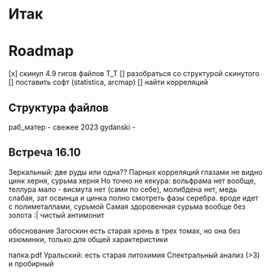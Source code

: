 # Итак

# Roadmap
[x] скинул 4.9 гигов файлов T_T
[] разобраться со структурой скинутого
[] поставить софт (statistica, arcmap)
[] найти корреляций

## Структура файлов
раб_матер - свежее 2023
gydanski - 

## Встреча 16.10

Зеркальный: две руды или одна??
Парных корреляций глазами не видно
цинк херня, сурьма херня
Но точно не кекура: вольфрама нет вообще, теллура мало - висмута нет (сами по себе), молибдена нет, медь слабая, зат освинца и цинка полно
смотреть фазы серебра. вроде идет с полиметаллами, сурьмой
Самая здоровенная сурьма вообще без золота :| чистый антимонит

обоснование Загоскин
есть старая хрень в трех томах, но она без изюминки, только для общей характеристики  

папка.pdf
Уральский: есть старая литохимия
Спектральный анализ (>3) и пробирный

